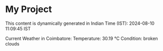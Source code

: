 # My Project

This content is dynamically generated in Indian Time (IST): 2024-08-10 11:09:45 IST


Current Weather in Coimbatore:
Temperature: 30.19 °C
Condition: broken clouds
